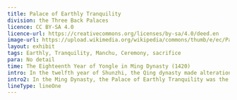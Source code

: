 ```yaml
---
title: Palace of Earthly Tranquility
division: the Three Back Palaces
licence: CC BY-SA 4.0
licence-url: https://creativecommons.org/licenses/by-sa/4.0/deed.en
image-url: https://upload.wikimedia.org/wikipedia/commons/thumb/e/ec/Palace_of_Earthly_Tranquility_20160826-2.jpg/799px-Palace_of_Earthly_Tranquility_20160826-2.jpg
layout: exhibit
tags: Earthly, Tranquility, Manchu, Ceremony, sacrifice
para: No detail
time: The Eighteenth Year of Yongle in Ming Dynasty (1420)
intro: In the twelfth year of Shunzhi, the Qing dynasty made alterations to the Palace of Earthly Tranquility, except for the two passages at the east and west ends, the main door was opened in one of the eastern side, the diamond lattice windows were changed to straight lattice windows, and the western part of the hall was changed to a large kang with three circular sides, making the interior and exterior decoration of this hall different from other palaces. According to the customs of the Manchu Palace of Earthly Tranquility west end of four transformed into a place of worship. The third door from the east was opened and changed to two doors opposite each other. Entering the door opposite the set of three large pot, for the gods to cook meat. Every morning and evening, there is a ceremony for the gods.
intro2: In the Ming Dynasty, the Palace of Earthly Tranquility was the bedchamber of the Empress. The imperial family of the Qing dynasty had to hold large and small rituals every year, which was one of the important duties of the emperor and empress, so in the Qing dynasty the Palace of Earthly Tranquility was converted into a place of worship for the gods. Among these rituals, some were to be performed by the Empress. Manchu is an extremely respectful of the gods of the people, sacrifice to the gods for the Manchu is a very important thing. All the days of the big festival and the first and fifteenth day of each month, the emperor and the empress have personally sacrificed to the gods, the gods sacrificed include Sakyamuni, Guan Yun Chang, Mongolian gods and other paintings 15-16. The Empress also holds a celebration ceremony here on every big festival and New Year's Day.
lineType: lineOne
---
```


